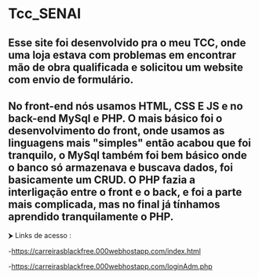# Tcc_SENAI

## Esse site foi desenvolvido pra o meu TCC, onde uma loja estava com problemas em encontrar mão de obra qualificada e solicitou um website com envio de formulário.

## No front-end nós usamos HTML, CSS E JS e no back-end MySql e PHP. O mais básico foi o desenvolvimento do front, onde usamos as linguagens mais "simples" então acabou que foi tranquilo, o MySql também foi bem básico onde o banco só armazenava e buscava dados, foi basicamente um CRUD. O PHP fazia a interligação entre o front e o back, e foi a parte mais complicada, mas no final já tínhamos aprendido tranquilamente o PHP.

 ⮞ Links de acesso :
 
 -https://carreirasblackfree.000webhostapp.com/index.html
 
 -https://carreirasblackfree.000webhostapp.com/loginAdm.php
 
 #

